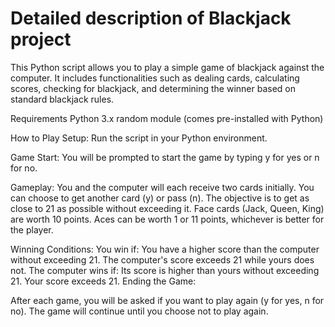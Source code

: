 # Detailed description of Blackjack project
This Python script allows you to play a simple game of blackjack against the computer. It includes functionalities such as dealing cards, calculating scores, checking for blackjack, and determining the winner based on standard blackjack rules.

Requirements
Python 3.x
random module (comes pre-installed with Python)

How to Play
Setup:
Run the script in your Python environment.

Game Start:
You will be prompted to start the game by typing y for yes or n for no.

Gameplay:
You and the computer will each receive two cards initially.
You can choose to get another card (y) or pass (n).
The objective is to get as close to 21 as possible without exceeding it.
Face cards (Jack, Queen, King) are worth 10 points. Aces can be worth 1 or 11 points, whichever is better for the player.

Winning Conditions:
You win if:
You have a higher score than the computer without exceeding 21.
The computer's score exceeds 21 while yours does not.
The computer wins if:
Its score is higher than yours without exceeding 21.
Your score exceeds 21.
Ending the Game:

After each game, you will be asked if you want to play again (y for yes, n for no).
The game will continue until you choose not to play again.
